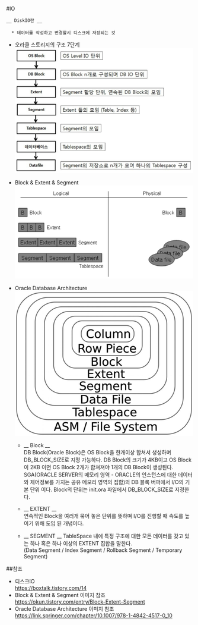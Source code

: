 
#IO

    __ DiskIO란 __
    
      * 데이터를 작성하고 변경할시 디스크에 저장되는 것
      
* 오라클 스토리지의 구조 7단계  
![OracleStorage](../image/OracleStorage.PNG)  

* Block & Extent & Segment  
![databasewithoracle1](../image/databasewithoracle1.PNG)  

* Oracle Database Architecture  
![databasewithoracle2](../image/databasewithoracle2.jpg)  

    - __ Block __  
    DB Block(Oracle Block)은 OS Block을 한개이상 합쳐서 생성하며 DB_BLOCK_SIZE로 지정 가능하다.
    DB Block의 크기가 4KB이고 OS Block이 2KB 이면 OS Block 2개가 합쳐져야 1개의 DB Block이 생성된다.  
    SGA(ORACLE SERVER의 메모리 영역 - ORACLE의 인스턴스에 대한 데이터와 제어정보를 가지는 공유 메모리 영역의 집합)의 DB 블록 버퍼에서 I/O의 기본 단위 이다.
    Block의 단위는 init.ora 파일에서 DB_BLOCK_SIZE로 지정한다.
        
    - __ EXTENT __  
    연속적인 Block을 여러개 묶어 놓은 단위를 뜻하며 I/O를 진행할 때 속도를 높이기 위해 도입 된 개념이다.
       
    - __ SEGMENT __
    TableSpace 내에 특정 구조에 대한 모든 데이터를 갖고 있는 하나 혹은 하나 이상의 EXTENT 집합을 말한다.  
    (Data Segment / Index Segment / Rollback Segment / Temporary Segment)


##참조

* 디스크IO  
https://boxtalk.tistory.com/14
* Block & Extent & Segment 이미지 참조  
https://okun.tistory.com/entry/Block-Extent-Segment
* Oracle Database Architecture 이미지 참조  
https://link.springer.com/chapter/10.1007/978-1-4842-4517-0_10
